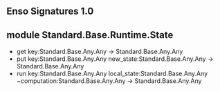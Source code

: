 ## Enso Signatures 1.0
## module Standard.Base.Runtime.State
- get key:Standard.Base.Any.Any -> Standard.Base.Any.Any
- put key:Standard.Base.Any.Any new_state:Standard.Base.Any.Any -> Standard.Base.Any.Any
- run key:Standard.Base.Any.Any local_state:Standard.Base.Any.Any ~computation:Standard.Base.Any.Any -> Standard.Base.Any.Any
